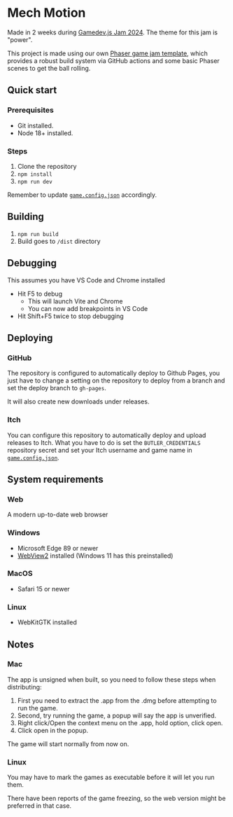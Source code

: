 # Mech Motion

Made in 2 weeks during [Gamedev.js Jam 2024](https://itch.io/jam/gamedevjs-2024). The theme for this jam is "power".

This project is made using our own [Phaser game jam template](https://github.com/Chocobois/choco-jam-template), which provides a robust build system via GitHub actions and some basic Phaser scenes to get the ball rolling.

## Quick start
### Prerequisites
* Git installed.
* Node 18+ installed.

### Steps
1. Clone the repository
2. `npm install`
3. `npm run dev`

Remember to update [`game.config.json`](game.config.json) accordingly.

## Building

1. `npm run build`
2. Build goes to `/dist` directory

## Debugging
This assumes you have VS Code and Chrome installed

* Hit F5 to debug
    * This will launch Vite and Chrome
    * You can now add breakpoints in VS Code
* Hit Shift+F5 twice to stop debugging

## Deploying
### GitHub
The repository is configured to automatically deploy to Github Pages, you just have to change a setting on the repository to deploy from a branch and set the deploy branch to `gh-pages`.

It will also create new downloads under releases.
### Itch
You can configure this repository to automatically deploy and upload releases to Itch. What you have to do is set the `BUTLER_CREDENTIALS` repository secret and set your Itch username and game name in [`game.config.json`](game.config.json).

## System requirements
### Web
A modern up-to-date web browser

### Windows
* Microsoft Edge 89 or newer
* [WebView2](https://go.microsoft.com/fwlink/p/?LinkId=2124703) installed (Windows 11 has this preinstalled)

### MacOS
* Safari 15 or newer

### Linux
* WebKitGTK installed

## Notes
### Mac
The app is unsigned when built, so you need to follow these steps when distributing:
1. First you need to extract the .app from the .dmg before attempting to run the game.
2. Second, try running the game, a popup will say the app is unverified.
3. Right click/Open the context menu on the .app, hold option, click open.
4. Click open in the popup.

The game will start normally from now on.

### Linux
You may have to mark the games as executable before it will let you run them.

There have been reports of the game freezing, so the web version might be preferred in that case. 
